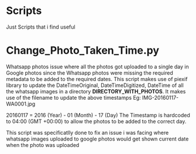 # Scripts
Just Scripts that i find useful

# Change_Photo_Taken_Time.py
Whatsapp photos issue where all the photos got uploaded to a single day in Google photos since the Whatsapp photos were missing the required metadata to be added to the required dates.
This script makes use of piexif library to update the DateTimeOriginal, DateTimeDigitized, DateTime  of all the whatsapp images in a directory __DIRECTORY_WITH_PHOTOS__. It makes use of the filename to update the above timestamps
Eg:  IMG-20160117-WA0001.jpg

20160117 = 2016 (Year) - 01 (Month) - 17 (Day)
The Timestamp is hardcoded to 04:00 (GMT +00:00) to allow the photos to be added to the correct day.


This script was specificatlly done to fix an issue i was facing where whatsapp images uploaded to google photos would get shown current date when the photo was uploaded
